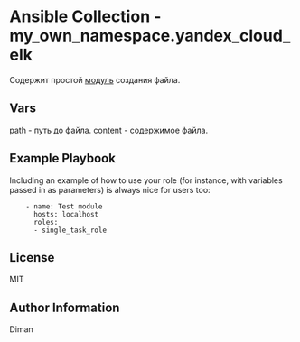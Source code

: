 #  Ansible Collection - my_own_namespace.yandex_cloud_elk

Содержит простой [модуль](https://github.com/Dimarkle/my_own_collection/blob/main/plugins/modules/my_own_module.py) создания файла.

Vars
------------
path - путь до файла.
content - содержимое файла. 


Example Playbook
----------------

Including an example of how to use your role (for instance, with variables passed in as parameters) is always nice for users too:


        - name: Test module
          hosts: localhost
          roles:
          - single_task_role
  
License
-------

MIT

Author Information
------------------

Diman
